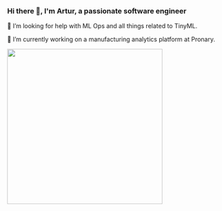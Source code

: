 ### Hi there 👋, I'm Artur, a passionate software engineer

🤔 I’m looking for help with ML Ops and all things related to TinyML.

🌱 I’m currently working on a manufacturing analytics platform at Pronary.

<img src="https://github-readme-stats.vercel.app/api/top-langs/?username=artpropp&layout=compact" width="360" />
